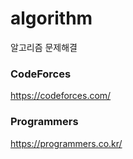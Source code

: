 # algorithm
알고리즘 문제해결

### CodeForces
https://codeforces.com/

### Programmers
https://programmers.co.kr/
